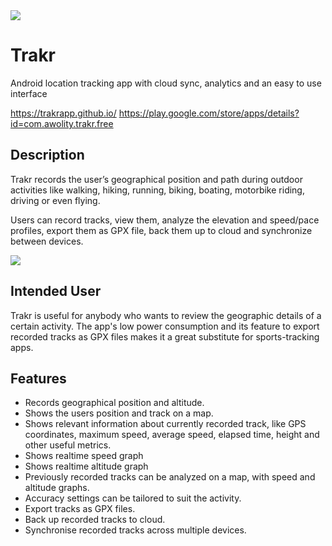 <img src="https://raw.githubusercontent.com/vokod/Trakr/master/play_assets/feature_graphic/feature_graphic.png" >

# Trakr
Android location tracking app with cloud sync, analytics and an easy to use interface

https://trakrapp.github.io/
https://play.google.com/store/apps/details?id=com.awolity.trakr.free

## Description 
Trakr records the user’s geographical position and path during outdoor activities like walking, hiking, running, biking, boating, motorbike riding, driving or even flying.

Users can record tracks, view them, analyze the elevation and speed/pace profiles, export them as GPX file, back them up to cloud and synchronize between devices.

<img src="https://raw.githubusercontent.com/vokod/Trakr/7f94980600746ce4c6bb174caee1bf08e3bede65/play_assets/feature_graphic/screens.png" >

## Intended User
Trakr is useful for anybody who wants to review the geographic details of a certain activity. The app's low power consumption and its feature to export recorded tracks as GPX files makes it a great substitute for sports-tracking apps. 

## Features
* Records geographical position and altitude. 
* Shows the users position and track on a map.
* Shows relevant information about currently recorded track, like GPS coordinates, maximum speed, average speed, elapsed time, height and other useful metrics.
* Shows realtime speed graph 
* Shows realtime altitude graph
* Previously recorded tracks can be analyzed on a map, with speed and altitude graphs.
* Accuracy settings can be tailored to suit the activity.
* Export tracks as GPX files.
* Back up recorded tracks to cloud.
* Synchronise recorded tracks across multiple devices.
